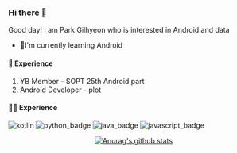 ### Hi there 👋

Good day! I am Park Gilhyeon who is interested in Android and data

* 🌱I'm currently learning Android


#### 🌠 Experience
1. YB Member - SOPT 25th Android part
2. Android Developer - plot


#### 👨‍💻 Experience
![kotlin](http://img.shields.io/badge/-kotlin-blue?logo=kotlin&logoColor=white)
![python_badge](https://img.shields.io/badge/-python-blue?logo=Python&logoColor=white)
![java_badge](https://img.shields.io/badge/-java-blue?logo=Java&logoColor=white)
![javascript_badge](https://img.shields.io/badge/-java-yellow?logo=JavaScript&logoColor=black)


<div align=center>
  
  
[![Anurag's github stats](https://github-readme-stats.vercel.app/api?username=ureChanger&show_icons&count_private=true&theme=vue-dark)](https://github.com/anuraghazra/github-readme-stats)


</div>
